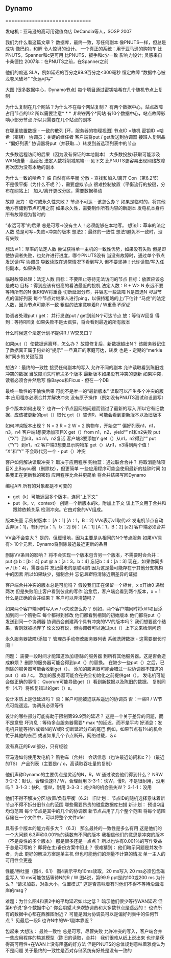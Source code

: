 ## Dynamo

=============================

发电机：亚马逊的高可用键值商店
DeCandia等人，SOSP 2007

我们为什么看这篇文章？
  数据库，最终一致，写任何副本
     像PNUTS一样，但总是成功
     像巴约，和解
     令人惊讶的设计。
  一个真正的系统：用于亚马逊的购物车
  比PNUTS，Spanner和c更可用
  比PNUTS，扳手和c少一致
  影响力设计; 灵感来自卡桑德拉
  2007年：在PNUTS之前，在Spanner之前

他们的痴迷
  SLA，例如延迟的百分之99.9百分之<300毫秒
  恒定故障
  “数据中心被龙卷风破坏”
  “永远可写”

大图
  [很多数据中心，Dynamo节点]
  每个项目通过密钥哈希在几个随机节点上复制

为什么复制在几个网站？为什么不在每个网站复制？
  有两个数据中心，站点故障占用节点的1/2
    所以需要注意* * * *复制在*两个*网站
  有10个数据中心，站点故障影响小部分节点
    所以只需要在几个站点的副本

在哪里放置数据 - 一致的散列
  [环，服务器的物理视图]
  节点ID =随机
  密钥ID =哈希（密钥）
  协调员：关键的继任者
    客户端将put / get发送到协调器
  接班人复制品 - “偏好列表”
  协调器将put（并获取...）转发到首选项列表中的节点

大多数远程访问的后果（因为没有保证的本地副本）
  大多数投放/获取可能涉及WAN流量 - 高延迟
    法定人数将削减尾端---见下文
  比PNUTS更容易出现网络故障
    再次因为没有本地的副本

为什么一致的哈希？
  临
    自然有些平​​衡
    分散 - 查找和加入/离开
  Con（第6.2节）
    不是很平衡（为什么不呢？），需要虚拟节点
    很难控制放置（平衡流行的按键，分布在网站上）
    加入/离开更改分区，需要数据移动

故障
  张力：临时或永久性失败？
    节点不可达 - 该怎么办？
    如果是临时的，将其他地方存储到节点可用之前
    如果永久性，需要制作所有内容的新副本
  发电机本身将所有故障视为暂时的

“永远可写”的后果
  总是可写=>没有主人！必须能够在本地写。
     想法1：草率的法定人数
  总是可写+失败=冲突的版本
     想法2：最终的一致性
        想法1避免不一致时，没有失败
     
想法＃1：草率的法定人数
  尝试获得单一主机的一致性优势，如果没有失败
    但是即使协调者失败，也允许进行进度，哪个PNUTS没有
  当没有故障时，通过单个节点发送读/写
    协调员
    导致读取在通常情况下看到写入
  但不要坚持！允许读取/写入任何副本，如果失败

临时故障处理：法定人数
  目标：不要阻止等待无法访问的节点
  目标：放置应该总是成功
  目标：得到应该有很高的看法最近的投机
  法定人数：R + W> N
    永远不要等待所有的N
    但R和W将重叠
    切断延迟分布，并容忍一些故障
  N是首选N *可达*节点的偏好列表
    每个节点对继承人进行ping，以保持粗略的上/下估计
    “马虎”的法定人数，因为节点可能不一致
  粗俗的法定意味着R / W重叠*不保证*

协调者处理put / get：
  并行发送put / get到前N个可达节点
  放：等待W回复
  得到：等待R回复
  如果失败不是太疯狂，将会看到最近的所有版本

什么时候这个法定计划*不*提供R / W交叉口？

如果put（）使数据远离环，怎么办？
  故障修复后，新数据超出N？
  该服务器记住了数据真正属于何处的“提示”
  一旦真正的家庭可达，转发
  也是 - 定期的“merkle树”同步的关键范围

想法2：最终的一致性
  接受任何副本的写入
  允许不同的副本
  允许读取看到陈旧或冲突的数据
  当故障消失时解决多个版本
    最新版本如果没有冲突的更新
    如果冲突，读者必须合并然后写
  像Bayou和Ficus  - 但在一个DB

最终一致性的不愉快后果
  可能不是唯一的“最新版本”
  读取可以产生多个冲突的版本
  应用程序必须合并并解决冲突
  没有原子操作（例如没有PNUTS测试和设置写）

多个版本如何出现？
  也许一个节点因网络问题而错过了最新的写入
  所以它有旧数据，应该被更新的put（）取代
  get（）咨询R，可能会看到更新版本以及旧版本

如何*冲突*版本出现？
  N = 3 R = 2 W = 2
  购物车，开始空“”
  偏好列表n1，n1，n3，n4
  客户端1想要添加项目X
    get（）from n1，n2，yield“”
    n1和n2失败
    put（“X”）到n3，n4
  n1，n2复活
  客户端3要添加Y
    get（）从n1，n2得到“”
    put（“Y”）到n1，n2
  客户端3想要显示购物车
    get（）从n1，n3得到两个值！
      “X”和“Y”
      不会取代另一个 -  put（）冲突

客户如何解决读取冲突？
  取决于应用程序
  购物篮：通过联合合并？
    将取消删除项目X
    比Bayou弱（删除权），但更简单
  一些应用程序可能会使用最新的挂钟时间
    如果我正在更新我的密码
    应用程序比合并更简单
  将合并结果写回Dynamo

编程API
  所有的对象都是不可变的
  -  get（k）可能返回多个版本，连同“上下文”
  -  put（k，v，context）
    创建一个新版本的k，附加上下文
  该上下文用于合并和跟踪依赖关系
  检测冲突。它由对象的VV组成。

版本矢量
  示例树版本：
    [A：1]
           [A：1，B：2]
    VVs表示v1取代v2
    发电机节点自动丢弃[a：1]，有利于[a：1，b：2]
  例：
    [A：1]
           [A：1，B：2]
    [a2]
    客户端必须合并

VV会不会变大？
  是的，但缓慢地，因为主要是从相同的N个节点服务
  如果VV具有> 10个元素，Dynamo将删除最近最近更新的条目

删除VV条目的影响？
  将不会实现一个版本包含另一个版本，不需要时会合并：
    put @ b：[b：4]
    put @ a：[a：3，b：4]
    忘记b：4：[a：3]
    现在，如果你同步w / [b：4]，需要合并
  忘记最老的是聪明的
    因为这是最可能存在于其他分支机构中的因素
    所以如果缺少，强制合并
    忘记*最新*将清除近期差异的证据

客户端合并冲突的版本总是可能吗？
  假设我们正在保留一个柜台，x
  x开始0
  递增两次
  但是失败阻止客户看到彼此的写作
  治愈后，客户端会看到两个版本，x = 1
  什么是正确的合并结果？
  客户可以弄清楚吗？

如果两个客户端同时写入w / o失败怎么办？
  例如，两个客户端同时将diff项目添加到同一个购物车
  每个都得到修改
  他们都看到相同的初始版本
  他们都将put（）发送到同一个协调器
  协调员会创建两个具有冲突的VV的版本吗？
    我们想要这个结果，否则就被抛弃了
    论文没有说，但协调者可以通过put（）上下文来检测问题

永久服务器故障/添加？
  管理员手动修改服务器列表
  系统洗牌数据 - 这需要很长时间！

问题：
  需要一段时间才能知道添加/删除的服务器
    到所有其他服务器。这是否会造成麻烦？
  删除的服务器可能会得到put（）的替换。
  在缺少一些put（）之后，已删除的服务器可能会收到get（）。
  添加的服务器可能会错过一些协调器不知道的put（）sb / c。
  添加的服务器可能会在完全初始化之前提供get（）。
  发电机可能会做正确的事情：
    Quorum可能导致get（）看到新数据以及陈旧的数据。
    复制同步（4.7）将修复错过的get（）s。

设计本质上是低延迟吗？
  否：客户可能被迫联系遥远的协调员
  否：一些R / W节点可能遥远，协调员必须等待

设计的哪些部分可能有助于限制第99.9页的延迟？
  这是一个关于差异的问题，而不是意思
  坏消息：等待多台服务器需要* max *的延迟，而不是平均
  好消息：发电机只能等待N或者N的W或R
    切断延迟分布的尾巴
    例如，如果节点有1％的机会忙于其他的东西
    或者如果几个节点断开，网络过载，＆c

没有真正的Eval部分，只有经验

亚马逊如何使用发电机？
  购物车（合并）
  会话信息（也许最近访问和c？）（最近的TS）
  产品列表（主要是r / o，高读取吞吐量的复制）

他们声称Dynamo的主要优点是灵活的N，R，W
  通过改变他们得到什么？
  NRW
  3-2-2：默认，合理快速R / W，合理耐用
  3-3-1：快W，慢R，不是很耐用，没用吗？
  3-1-3：快R，慢W，耐用
  3-3-3：减少R的机会丢失W？
  3-1-1：没用

他们不得不解决分区/放置/负载平衡（6.2）
  旧计划：
    节点ID的随机选择意味着新节点不得不拆分旧节点的范围
    哪些需要昂贵的磁盘数据库扫描
  新计划：
    预设Q组均匀范围
    每个节点是其中的几个的协调器
    新节点占用了几个整个范围
    将每个范围存储在一个文件中，可以将整个文件xfer

具有多个版本的能力有多大？（6.3）
  那么最终的一致性是多么有用
  这是他们的一个大问题
  6.3声称0.001％的读数有不同的版本
    我相信他们的意思是冲突的版本（不是良性的多个版本）
    那是很多还是一点点？
  所以也许有0.001％的写作受益于总是可写的？
    即将在主/备份方案中阻止？
  很难猜到：
    他们暗示问题是并发作者，为此
      更好的解决方案是单主机
    但也可能他们的测量不计算的情况
      单一主人的可用性会更差

性能/吞吐量（图4，6.1）
  图4表示平均10ms读取，20 ms写入
    20 ms必须包含磁盘写入
    10 ms可能包括等待N的R / W
  图4说，第99.9 ppt是约100或200 ms
    为什么？
    “请求加载，对象大小，位置模式”
    这是否意味着有时他们不得不等待沿海海岸的msg？ 

难题：为什么图4和表2中的平均延迟如此之低？
  暗示他们很少等待WAN延迟
  但第6节说“多个数据中心”
    你会期望*大多数*协调员和大多数节点是遥远的！
    也许所有的数据中心都在西雅图附近？
    可能是因为协调员可以是偏好列表中的任何节点？
      见最后一段5
    也许N中的W-1副本靠近？

包起来
  大想法：
    最终一致性
    总是可写，尽管失败
    允许冲突的写入，客户端合并
  一些应用程序的尴尬模型（陈旧的读取，合并）
    我们很难从纸上说出来
  也许是获得高可用性+在WAN上没有阻塞的好方法
    但是PNUTS的总体规划意味着雅虎认为不是问题
  关于最终的一致性是否对存储系统有好处是没有一致的